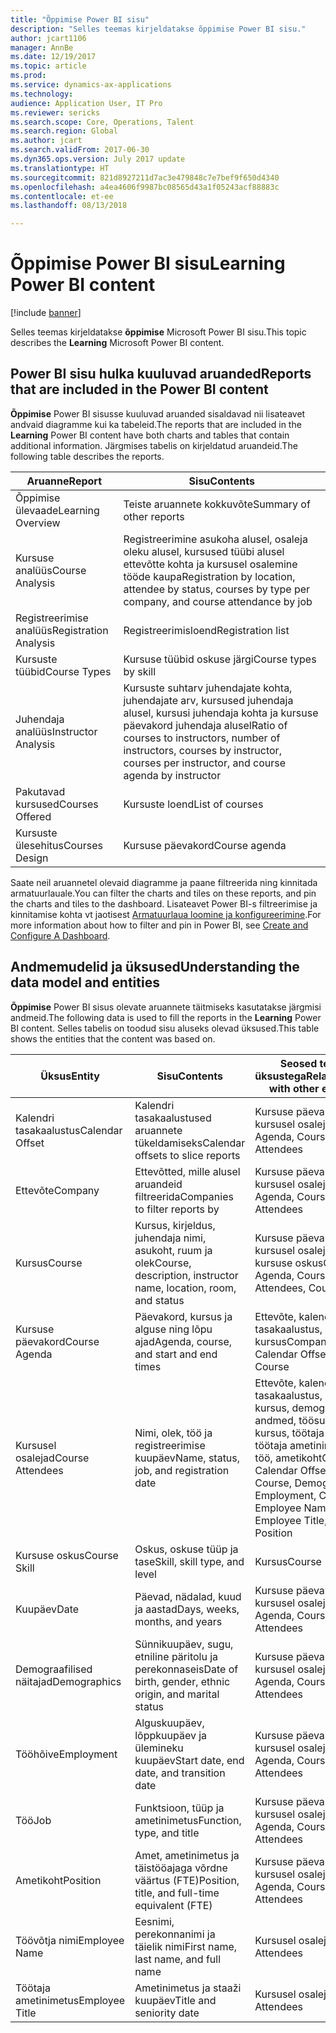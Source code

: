 ```yaml
---
title: "Õppimise Power BI sisu"
description: "Selles teemas kirjeldatakse õppimise Power BI sisu."
author: jcart1106
manager: AnnBe
ms.date: 12/19/2017
ms.topic: article
ms.prod: 
ms.service: dynamics-ax-applications
ms.technology: 
audience: Application User, IT Pro
ms.reviewer: sericks
ms.search.scope: Core, Operations, Talent
ms.search.region: Global
ms.author: jcart
ms.search.validFrom: 2017-06-30
ms.dyn365.ops.version: July 2017 update
ms.translationtype: HT
ms.sourcegitcommit: 821d8927211d7ac3e479848c7e7bef9f650d4340
ms.openlocfilehash: a4ea4606f9987bc08565d43a1f05243acf88883c
ms.contentlocale: et-ee
ms.lasthandoff: 08/13/2018

---
```


# <a name="learning-power-bi-content"></a><span data-ttu-id="2c47f-103">Õppimise Power BI sisu</span><span class="sxs-lookup"><span data-stu-id="2c47f-103">Learning Power BI content</span></span>

[!include [banner](../includes/banner.md)]

<span data-ttu-id="2c47f-104">Selles teemas kirjeldatakse **õppimise** Microsoft Power BI sisu.</span><span class="sxs-lookup"><span data-stu-id="2c47f-104">This topic describes the **Learning** Microsoft Power BI content.</span></span>

## <a name="reports-that-are-included-in-the-power-bi-content"></a><span data-ttu-id="2c47f-105">Power BI sisu hulka kuuluvad aruanded</span><span class="sxs-lookup"><span data-stu-id="2c47f-105">Reports that are included in the Power BI content</span></span>

<span data-ttu-id="2c47f-106">**Õppimise** Power BI sisusse kuuluvad aruanded sisaldavad nii lisateavet andvaid diagramme kui ka tabeleid.</span><span class="sxs-lookup"><span data-stu-id="2c47f-106">The reports that are included in the **Learning** Power BI content have both charts and tables that contain additional information.</span></span> <span data-ttu-id="2c47f-107">Järgmises tabelis on kirjeldatud aruandeid.</span><span class="sxs-lookup"><span data-stu-id="2c47f-107">The following table describes the reports.</span></span>

| <span data-ttu-id="2c47f-108">Aruanne</span><span class="sxs-lookup"><span data-stu-id="2c47f-108">Report</span></span>                | <span data-ttu-id="2c47f-109">Sisu</span><span class="sxs-lookup"><span data-stu-id="2c47f-109">Contents</span></span> |
|-----------------------|----------|
| <span data-ttu-id="2c47f-110">Õppimise ülevaade</span><span class="sxs-lookup"><span data-stu-id="2c47f-110">Learning Overview</span></span>     | <span data-ttu-id="2c47f-111">Teiste aruannete kokkuvõte</span><span class="sxs-lookup"><span data-stu-id="2c47f-111">Summary of other reports</span></span> |
| <span data-ttu-id="2c47f-112">Kursuse analüüs</span><span class="sxs-lookup"><span data-stu-id="2c47f-112">Course Analysis</span></span>       | <span data-ttu-id="2c47f-113">Registreerimine asukoha alusel, osaleja oleku alusel, kursused tüübi alusel ettevõtte kohta ja kursusel osalemine tööde kaupa</span><span class="sxs-lookup"><span data-stu-id="2c47f-113">Registration by location, attendee by status, courses by type per company, and course attendance by job</span></span> |
| <span data-ttu-id="2c47f-114">Registreerimise analüüs</span><span class="sxs-lookup"><span data-stu-id="2c47f-114">Registration Analysis</span></span> | <span data-ttu-id="2c47f-115">Registreerimisloend</span><span class="sxs-lookup"><span data-stu-id="2c47f-115">Registration list</span></span> |
| <span data-ttu-id="2c47f-116">Kursuste tüübid</span><span class="sxs-lookup"><span data-stu-id="2c47f-116">Course Types</span></span>          | <span data-ttu-id="2c47f-117">Kursuse tüübid oskuse järgi</span><span class="sxs-lookup"><span data-stu-id="2c47f-117">Course types by skill</span></span> |
| <span data-ttu-id="2c47f-118">Juhendaja analüüs</span><span class="sxs-lookup"><span data-stu-id="2c47f-118">Instructor Analysis</span></span>   | <span data-ttu-id="2c47f-119">Kursuste suhtarv juhendajate kohta, juhendajate arv, kursused juhendaja alusel, kursusi juhendaja kohta ja kursuse päevakord juhendaja alusel</span><span class="sxs-lookup"><span data-stu-id="2c47f-119">Ratio of courses to instructors, number of instructors, courses by instructor, courses per instructor, and course agenda by instructor</span></span> |
| <span data-ttu-id="2c47f-120">Pakutavad kursused</span><span class="sxs-lookup"><span data-stu-id="2c47f-120">Courses Offered</span></span>       | <span data-ttu-id="2c47f-121">Kursuste loend</span><span class="sxs-lookup"><span data-stu-id="2c47f-121">List of courses</span></span> |
| <span data-ttu-id="2c47f-122">Kursuste ülesehitus</span><span class="sxs-lookup"><span data-stu-id="2c47f-122">Courses Design</span></span>        | <span data-ttu-id="2c47f-123">Kursuse päevakord</span><span class="sxs-lookup"><span data-stu-id="2c47f-123">Course agenda</span></span> |

<span data-ttu-id="2c47f-124">Saate neil aruannetel olevaid diagramme ja paane filtreerida ning kinnitada armatuurlauale.</span><span class="sxs-lookup"><span data-stu-id="2c47f-124">You can filter the charts and tiles on these reports, and pin the charts and tiles to the dashboard.</span></span> <span data-ttu-id="2c47f-125">Lisateavet Power BI-s filtreerimise ja kinnitamise kohta vt jaotisest [Armatuurlaua loomine ja konfigureerimine](https://powerbi.microsoft.com/en-us/guided-learning/powerbi-learning-4-2-create-configure-dashboards).</span><span class="sxs-lookup"><span data-stu-id="2c47f-125">For more information about how to filter and pin in Power BI, see [Create and Configure A Dashboard](https://powerbi.microsoft.com/en-us/guided-learning/powerbi-learning-4-2-create-configure-dashboards).</span></span>

## <a name="understanding-the-data-model-and-entities"></a><span data-ttu-id="2c47f-126">Andmemudelid ja üksused</span><span class="sxs-lookup"><span data-stu-id="2c47f-126">Understanding the data model and entities</span></span>

<span data-ttu-id="2c47f-127">**Õppimise** Power BI sisus olevate aruannete täitmiseks kasutatakse järgmisi andmeid.</span><span class="sxs-lookup"><span data-stu-id="2c47f-127">The following data is used to fill the reports in the **Learning** Power BI content.</span></span> <span data-ttu-id="2c47f-128">Selles tabelis on toodud sisu aluseks olevad üksused.</span><span class="sxs-lookup"><span data-stu-id="2c47f-128">This table shows the entities that the content was based on.</span></span>

| <span data-ttu-id="2c47f-129">Üksus</span><span class="sxs-lookup"><span data-stu-id="2c47f-129">Entity</span></span>           | <span data-ttu-id="2c47f-130">Sisu</span><span class="sxs-lookup"><span data-stu-id="2c47f-130">Contents</span></span>                                                         | <span data-ttu-id="2c47f-131">Seosed teiste üksustega</span><span class="sxs-lookup"><span data-stu-id="2c47f-131">Relationships with other entities</span></span> |
|------------------|------------------------------------------------------------------|-----------------------------------|
| <span data-ttu-id="2c47f-132">Kalendri tasakaalustus</span><span class="sxs-lookup"><span data-stu-id="2c47f-132">Calendar Offset</span></span>  | <span data-ttu-id="2c47f-133">Kalendri tasakaalustused aruannete tükeldamiseks</span><span class="sxs-lookup"><span data-stu-id="2c47f-133">Calendar offsets to slice reports</span></span>                                | <span data-ttu-id="2c47f-134">Kursuse päevakord, kursusel osalejad</span><span class="sxs-lookup"><span data-stu-id="2c47f-134">Course Agenda, Course Attendees</span></span> |
| <span data-ttu-id="2c47f-135">Ettevõte</span><span class="sxs-lookup"><span data-stu-id="2c47f-135">Company</span></span>          | <span data-ttu-id="2c47f-136">Ettevõtted, mille alusel aruandeid filtreerida</span><span class="sxs-lookup"><span data-stu-id="2c47f-136">Companies to filter reports by</span></span>                                   | <span data-ttu-id="2c47f-137">Kursuse päevakord, kursusel osalejad</span><span class="sxs-lookup"><span data-stu-id="2c47f-137">Course Agenda, Course Attendees</span></span> |
| <span data-ttu-id="2c47f-138">Kursus</span><span class="sxs-lookup"><span data-stu-id="2c47f-138">Course</span></span>           | <span data-ttu-id="2c47f-139">Kursus, kirjeldus, juhendaja nimi, asukoht, ruum ja olek</span><span class="sxs-lookup"><span data-stu-id="2c47f-139">Course, description, instructor name, location, room, and status</span></span> | <span data-ttu-id="2c47f-140">Kursuse päevakord, kursusel osalejad, kursuse oskus</span><span class="sxs-lookup"><span data-stu-id="2c47f-140">Course Agenda, Course Attendees, Course Skill</span></span> |
| <span data-ttu-id="2c47f-141">Kursuse päevakord</span><span class="sxs-lookup"><span data-stu-id="2c47f-141">Course Agenda</span></span>    | <span data-ttu-id="2c47f-142">Päevakord, kursus ja alguse ning lõpu ajad</span><span class="sxs-lookup"><span data-stu-id="2c47f-142">Agenda, course, and start and end times</span></span>                          | <span data-ttu-id="2c47f-143">Ettevõte, kalendri tasakaalustus, kuupäev, kursus</span><span class="sxs-lookup"><span data-stu-id="2c47f-143">Company, Calendar Offset, Date, Course</span></span> |
| <span data-ttu-id="2c47f-144">Kursusel osalejad</span><span class="sxs-lookup"><span data-stu-id="2c47f-144">Course Attendees</span></span> | <span data-ttu-id="2c47f-145">Nimi, olek, töö ja registreerimise kuupäev</span><span class="sxs-lookup"><span data-stu-id="2c47f-145">Name, status, job, and registration date</span></span>                         | <span data-ttu-id="2c47f-146">Ettevõte, kalendri tasakaalustus, kuupäev, kursus, demograafilised andmed, töösuhe, kursus, töötaja nimi, töötaja ametinimetus, töö, ametikoht</span><span class="sxs-lookup"><span data-stu-id="2c47f-146">Company, Calendar Offset, Date, Course, Demographics, Employment, Course, Employee Name, Employee Title, Job, Position</span></span> |
| <span data-ttu-id="2c47f-147">Kursuse oskus</span><span class="sxs-lookup"><span data-stu-id="2c47f-147">Course Skill</span></span>     | <span data-ttu-id="2c47f-148">Oskus, oskuse tüüp ja tase</span><span class="sxs-lookup"><span data-stu-id="2c47f-148">Skill, skill type, and level</span></span>                                     | <span data-ttu-id="2c47f-149">Kursus</span><span class="sxs-lookup"><span data-stu-id="2c47f-149">Course</span></span> |
| <span data-ttu-id="2c47f-150">Kuupäev</span><span class="sxs-lookup"><span data-stu-id="2c47f-150">Date</span></span>             | <span data-ttu-id="2c47f-151">Päevad, nädalad, kuud ja aastad</span><span class="sxs-lookup"><span data-stu-id="2c47f-151">Days, weeks, months, and years</span></span>                                   | <span data-ttu-id="2c47f-152">Kursuse päevakord, kursusel osalejad</span><span class="sxs-lookup"><span data-stu-id="2c47f-152">Course Agenda, Course Attendees</span></span> |
| <span data-ttu-id="2c47f-153">Demograafilised näitajad</span><span class="sxs-lookup"><span data-stu-id="2c47f-153">Demographics</span></span>     | <span data-ttu-id="2c47f-154">Sünnikuupäev, sugu, etniline päritolu ja perekonnaseis</span><span class="sxs-lookup"><span data-stu-id="2c47f-154">Date of birth, gender, ethnic origin, and marital status</span></span>         | <span data-ttu-id="2c47f-155">Kursuse päevakord, kursusel osalejad</span><span class="sxs-lookup"><span data-stu-id="2c47f-155">Course Agenda, Course Attendees</span></span> |
| <span data-ttu-id="2c47f-156">Tööhõive</span><span class="sxs-lookup"><span data-stu-id="2c47f-156">Employment</span></span>       | <span data-ttu-id="2c47f-157">Alguskuupäev, lõppkuupäev ja ülemineku kuupäev</span><span class="sxs-lookup"><span data-stu-id="2c47f-157">Start date, end date, and transition date</span></span>                        | <span data-ttu-id="2c47f-158">Kursuse päevakord, kursusel osalejad</span><span class="sxs-lookup"><span data-stu-id="2c47f-158">Course Agenda, Course Attendees</span></span> |
| <span data-ttu-id="2c47f-159">Töö</span><span class="sxs-lookup"><span data-stu-id="2c47f-159">Job</span></span>              | <span data-ttu-id="2c47f-160">Funktsioon, tüüp ja ametinimetus</span><span class="sxs-lookup"><span data-stu-id="2c47f-160">Function, type, and title</span></span>                                        | <span data-ttu-id="2c47f-161">Kursuse päevakord, kursusel osalejad</span><span class="sxs-lookup"><span data-stu-id="2c47f-161">Course Agenda, Course Attendees</span></span> |
| <span data-ttu-id="2c47f-162">Ametikoht</span><span class="sxs-lookup"><span data-stu-id="2c47f-162">Position</span></span>         | <span data-ttu-id="2c47f-163">Amet, ametinimetus ja täistööajaga võrdne väärtus (FTE)</span><span class="sxs-lookup"><span data-stu-id="2c47f-163">Position, title, and full-time equivalent (FTE)</span></span>                  | <span data-ttu-id="2c47f-164">Kursuse päevakord, kursusel osalejad</span><span class="sxs-lookup"><span data-stu-id="2c47f-164">Course Agenda, Course Attendees</span></span> |
| <span data-ttu-id="2c47f-165">Töövõtja nimi</span><span class="sxs-lookup"><span data-stu-id="2c47f-165">Employee Name</span></span>    | <span data-ttu-id="2c47f-166">Eesnimi, perekonnanimi ja täielik nimi</span><span class="sxs-lookup"><span data-stu-id="2c47f-166">First name, last name, and full name</span></span>                             | <span data-ttu-id="2c47f-167">Kursusel osalejad</span><span class="sxs-lookup"><span data-stu-id="2c47f-167">Course Attendees</span></span> |
| <span data-ttu-id="2c47f-168">Töötaja ametinimetus</span><span class="sxs-lookup"><span data-stu-id="2c47f-168">Employee Title</span></span>   | <span data-ttu-id="2c47f-169">Ametinimetus ja staaži kuupäev</span><span class="sxs-lookup"><span data-stu-id="2c47f-169">Title and seniority date</span></span>                                         | <span data-ttu-id="2c47f-170">Kursusel osalejad</span><span class="sxs-lookup"><span data-stu-id="2c47f-170">Course Attendees</span></span> |

